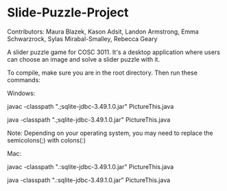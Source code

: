 # Slide-Puzzle-Project
Contributors: Maura Blazek, Kason Adsit, Landon Armstrong, Emma Schwarzrock, Sylas Mirabal-Smalley, Rebecca Geary

A slider puzzle game for COSC 3011. It's a desktop application where users can choose an image and solve a slider puzzle with it.


To compile, make sure you are in the root directory. Then run these commands: 

Windows:

javac -classpath ".;sqlite-jdbc-3.49.1.0.jar" PictureThis.java

java -classpath ".;sqlite-jdbc-3.49.1.0.jar" PictureThis.java

Note: Depending on your operating system, you may need to replace the semicolons(;) with colons(:) 

Mac:

javac -classpath ".:sqlite-jdbc-3.49.1.0.jar" PictureThis.java

java -classpath ".:sqlite-jdbc-3.49.1.0.jar" PictureThis.java
